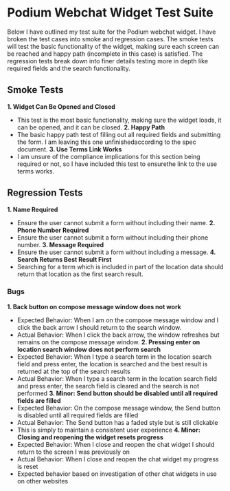 # Podium Webchat Widget Test Suite
Below I have outlined my test suite for the Podium webchat widget. I have broken the test cases into smoke and regression cases.
The smoke tests will test the basic functionality of the widget, making sure each screen can be reached and happy path (incomplete in this case) is
satisfied. The regression tests break down into finer details testing more in depth like required fields and the search functionality.

## Smoke Tests
**1. Widget Can Be Opened and Closed**
  - This test is the most basic functionality, making sure the widget loads, it can be opened, and it can be closed.
**2. Happy Path**
  - The basic happy path test of filling out all required fields and submitting the form. I am leaving this one unfinishedaccording to the spec document.
**3. Use Terms Link Works**
  - I am unsure of the compliance implications for this section being required or not, so I have included this test to ensurethe link to the use terms works.

## Regression Tests
**1. Name Required**
  - Ensure the user cannot submit a form without including their name.
**2. Phone Number Required**
  - Ensure the user cannot submit a form without including their phone number.
**3. Message Required**
  - Ensure the user cannot submit a form without including a message.
**4. Search Returns Best Result First**
  - Searching for a term which is included in part of the location data should return that location as the first search result.

### Bugs
**1. Back button on compose message window does not work**
  - Expected Behavior: When I am on the compose message window and I click the back arrow I should return to the search window.
  - Actual Behavior: When I click the back arrow, the window refreshes but remains on the compose message window.
**2. Pressing enter on location search window does not perform search**
  - Expected Behavior: When I type a search term in the location search field and press enter, the location is searched and the best result is returned at the top of the search results
  - Actual Behavior: When I type a search term in the location search field and press enter, the search field is cleared and the search is not performed
**3. Minor: Send button should be disabled until all required fields are filled**
  - Expected Behavior: On the compose message window, the Send button is disabled until all required fields are filled
  - Actual Behavior: The Send button has a faded style but is still clickable
  - This is simply to maintain a consistent user experience
**4. Minor: Closing and reopening the widget resets progress**
  - Expected Behavior: When I close and reopen the chat widget I should return to the screen I was previously on
  - Actual Behavior: When I close and reopen the chat widget my progress is reset
  - Expected behavior based on investigation of other chat widgets in use on other websites
